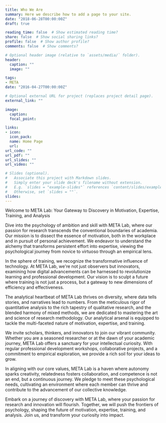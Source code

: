 ```yaml
---
title: Who We Are
summary: Here we describe how to add a page to your site.
date: "2018-06-28T00:00:00Z"
draft: true

reading_time: false  # Show estimated reading time?
share: false  # Show social sharing links?
profile: false  # Show author profile?
comments: false  # Show comments?

# Optional header image (relative to `assets/media/` folder).
header:
  caption: ""
  image: ""

tags:
- META
date: "2016-04-27T00:00:00Z"

# Optional external URL for project (replaces project detail page).
external_link: ""

image:
  caption:
  focal_point:

links:
- icon: 
  icon_pack:
  name: Home Page
  url:
url_code: ""
url_pdf: ""
url_slides: ""
url_video: ""

# Slides (optional).
#   Associate this project with Markdown slides.
#   Simply enter your slide deck's filename without extension.
#   E.g. `slides = "example-slides"` references `content/slides/example-slides.md`.
#   Otherwise, set `slides = ""`.
slides:
---
```


Welcome to META Lab: Your Gateway to Discovery in Motivation, Expertise, Training, and Analysis

Dive into the psychology of ambition and skill with META Lab, where our passion for research transcends the conventional boundaries of academia. Our mission is to dissect the essence of motivation, both in the workplace and in pursuit of personal achievement. We endeavor to understand the alchemy that transforms persistent effort into expertise, viewing the psychological journey from novice to virtuoso through an empirical lens.

In the sphere of training, we recognize the transformative influence of technology. At META Lab, we're not just observers but innovators, examining how digital advancements can be harnessed to revolutionize learning and professional development. Our vision is to sculpt a future where training is not just a process, but a gateway to new dimensions of efficiency and effectiveness.

The analytical heartbeat of META Lab thrives on diversity, where data tells stories, and narratives lead to numbers. From the meticulous rigor of quantitative analysis to the rich tapestry of qualitative research, and the blended harmony of mixed methods, we are dedicated to mastering the art and science of research methodology. Our analytical arsenal is equipped to tackle the multi-faceted nature of motivation, expertise, and training.

We invite scholars, thinkers, and innovators to join our vibrant community. Whether you are a seasoned researcher or at the dawn of your academic journey, META Lab offers a sanctuary for your intellectual curiosity. With regular professional development workshops, collaborative projects, and a commitment to empirical exploration, we provide a rich soil for your ideas to grow.

In aligning with our core values, META Lab is a haven where autonomy sparks creativity, relatedness fosters collaboration, and competence is not an end, but a continuous journey. We pledge to meet these psychological needs, cultivating an environment where each member can thrive and contribute to the advancement of our collective knowledge.

Embark on a journey of discovery with META Lab, where your passion for research and innovation will flourish. Together, we will push the frontiers of psychology, shaping the future of motivation, expertise, training, and analysis. Join us, and transform your curiosity into impact.
